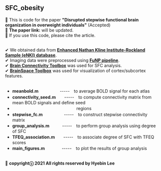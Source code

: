 ## SFC_obesity ##
:large_blue_diamond: This is code for the paper **"Disrupted stepwise functional brain organization in overweight individuals"** (Accepted)<br />
:large_blue_diamond: **The paper link:** will be updated.<br />
:large_blue_diamond: If you use this code, please cite the article.<br /><br />

✔ We obtained data from **[Enhanced Nathan Kline Institute-Rockland Sample (eNKI) database](http://fcon_1000.projects.nitrc.org/indi/enhanced/access.html)**.<br />
✔ Imaging data were preprocessed using **[FuNP pipeline](https://gitlab.com/by9433/funp)**.<br />
✔ **[Brain Connectivity Toolbox](https://sites.google.com/site/bctnet/)** was used for SFC analysis.<br />
✔ **[BrainSpace Toolbox](https://brainspace.readthedocs.io/en/latest/#)** was used for visualization of cortex/subcortex features.<br /><br />

- **meanbold.m**　　　　　-----　to average BOLD signal for each atlas<br />
- **connectivity_seed.m**　　-----　to compute connectivity matrix from mean BOLD signals and define seed
- 　　　　　　　　　　　　　　　regions<br />
- **stepwise_fc.m**　　　　　-----　to construct stepwise connectivity matrix<br />
- **group_analysis.m**　　　-----　to perform group analysis using degree of SFC<br />
- **TFEQ_association.m**　　-----　to associate degree of SFC with TFEQ scores<br />
- **main_figures.m**　　　　-----　to plot the results of group analysis<br /><br />

:pushpin: **copyrightⓒ 2021 All rights reserved by Hyebin Lee<br /><br />**
